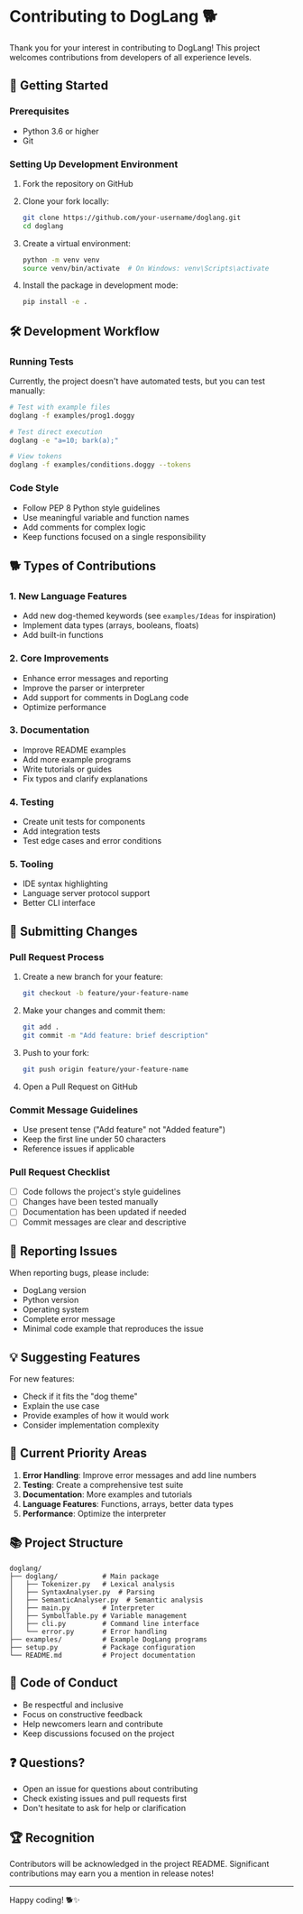 # Contributing to DogLang 🐕

Thank you for your interest in contributing to DogLang! This project welcomes contributions from developers of all experience levels.

## 🚀 Getting Started

### Prerequisites
- Python 3.6 or higher
- Git

### Setting Up Development Environment

1. Fork the repository on GitHub
2. Clone your fork locally:
   ```bash
   git clone https://github.com/your-username/doglang.git
   cd doglang
   ```

3. Create a virtual environment:
   ```bash
   python -m venv venv
   source venv/bin/activate  # On Windows: venv\Scripts\activate
   ```

4. Install the package in development mode:
   ```bash
   pip install -e .
   ```

## 🛠️ Development Workflow

### Running Tests
Currently, the project doesn't have automated tests, but you can test manually:

```bash
# Test with example files
doglang -f examples/prog1.doggy

# Test direct execution
doglang -e "a=10; bark(a);"

# View tokens
doglang -f examples/conditions.doggy --tokens
```

### Code Style
- Follow PEP 8 Python style guidelines
- Use meaningful variable and function names
- Add comments for complex logic
- Keep functions focused on a single responsibility

## 🐕 Types of Contributions

### 1. New Language Features
- Add new dog-themed keywords (see `examples/Ideas` for inspiration)
- Implement data types (arrays, booleans, floats)
- Add built-in functions

### 2. Core Improvements
- Enhance error messages and reporting
- Improve the parser or interpreter
- Add support for comments in DogLang code
- Optimize performance

### 3. Documentation
- Improve README examples
- Add more example programs
- Write tutorials or guides
- Fix typos and clarify explanations

### 4. Testing
- Create unit tests for components
- Add integration tests
- Test edge cases and error conditions

### 5. Tooling
- IDE syntax highlighting
- Language server protocol support
- Better CLI interface

## 📝 Submitting Changes

### Pull Request Process

1. Create a new branch for your feature:
   ```bash
   git checkout -b feature/your-feature-name
   ```

2. Make your changes and commit them:
   ```bash
   git add .
   git commit -m "Add feature: brief description"
   ```

3. Push to your fork:
   ```bash
   git push origin feature/your-feature-name
   ```

4. Open a Pull Request on GitHub

### Commit Message Guidelines
- Use present tense ("Add feature" not "Added feature")
- Keep the first line under 50 characters
- Reference issues if applicable

### Pull Request Checklist
- [ ] Code follows the project's style guidelines
- [ ] Changes have been tested manually
- [ ] Documentation has been updated if needed
- [ ] Commit messages are clear and descriptive

## 🐛 Reporting Issues

When reporting bugs, please include:
- DogLang version
- Python version
- Operating system
- Complete error message
- Minimal code example that reproduces the issue

## 💡 Suggesting Features

For new features:
- Check if it fits the "dog theme"
- Explain the use case
- Provide examples of how it would work
- Consider implementation complexity

## 🎯 Current Priority Areas

1. **Error Handling**: Improve error messages and add line numbers
2. **Testing**: Create a comprehensive test suite
3. **Documentation**: More examples and tutorials
4. **Language Features**: Functions, arrays, better data types
5. **Performance**: Optimize the interpreter

## 📚 Project Structure

```
doglang/
├── doglang/           # Main package
│   ├── Tokenizer.py   # Lexical analysis
│   ├── SyntaxAnalyser.py  # Parsing
│   ├── SemanticAnalyser.py  # Semantic analysis
│   ├── main.py        # Interpreter
│   ├── SymbolTable.py # Variable management
│   ├── cli.py         # Command line interface
│   └── error.py       # Error handling
├── examples/          # Example DogLang programs
├── setup.py           # Package configuration
└── README.md          # Project documentation
```

## 🤝 Code of Conduct

- Be respectful and inclusive
- Focus on constructive feedback
- Help newcomers learn and contribute
- Keep discussions focused on the project

## ❓ Questions?

- Open an issue for questions about contributing
- Check existing issues and pull requests first
- Don't hesitate to ask for help or clarification

## 🏆 Recognition

Contributors will be acknowledged in the project README. Significant contributions may earn you a mention in release notes!

---

Happy coding! 🐕✨